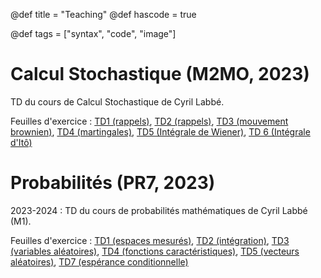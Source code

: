 @def title = "Teaching"
@def hascode = true

@def tags = ["syntax", "code", "image"]

# Calcul Stochastique (M2MO, 2023)

TD du cours de Calcul Stochastique de Cyril Labbé. 

Feuilles d'exercice : [TD1 (rappels)](/teaching/csto/TD1.pdf), [TD2 (rappels)](/teaching/csto/TD2.pdf), [TD3 (mouvement brownien)](/teaching/csto/TD3.pdf), [TD4 (martingales)](/teaching/csto/TD4.pdf), [TD5 (Intégrale de Wiener)](/teaching/csto/TD5.pdf), [TD 6 (Intégrale d'Itô)](/teaching/csto/TD6.pdf)


# Probabilités (PR7, 2023)

2023-2024 : TD du cours de probabilités mathématiques de Cyril Labbé (M1). 

Feuilles d'exercice : [TD1 (espaces mesurés)](/teaching/pr7/TD1.pdf), [TD2 (intégration)](/teaching/pr7/TD2.pdf), [TD3 (variables aléatoires)](/teaching/pr7/TD3.pdf), [TD4 (fonctions caractéristiques)](/teaching/pr7/TD4.pdf), [TD5 (vecteurs aléatoires)](/teaching/pr7/TD5.pdf), [TD7 (espérance conditionnelle)](/teaching/pr7/TD6.pdf)



